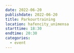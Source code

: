 ```yaml
---
date: 2022-06-20
publishdate: 2022-06-20
title: Parkourtraining
location: hafencity_unimensa
starttime: 18:30
endtime: 20:30
categories:
  - event
---
```


